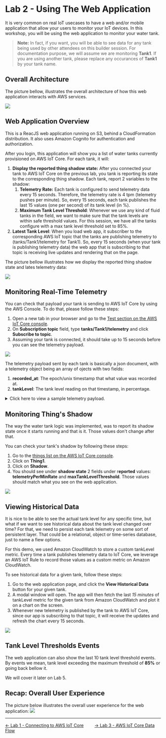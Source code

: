 # Lab 2 - Using The Web Application
It is very common on real IoT usecases to have a web and/or mobile application that allow your users to monitor your IoT devices. In this workshop, you will be using the web application to monitor your water tank.

> **Note:** In fact, if you want, you will be able to see data for any tank being used by other attendees on this builder session. For documentation purpose, we will assume we are monitoring **Tank1**. If you are using another tank, please replace any occurances of **Tank1** by your tank name. 

## Overall Architecture
The picture bellow, illustrates the overall architecture of how this web application interacts with AWS services.

![](../imgs/lab2/fig1.png)

## Web Application Overview
This is a ReacJS web application running on S3, behind a CloudFormation distribution. It also uses Amazon Cognito for authentication and authorization.

After you login, this application will show you a list of water tanks currently provisioned on AWS IoT Core. For each tank, it will:

1. **Display the reported thing shadow state:** After you connected your tank to AWS IoT Core on the previous lab, you tank is reporting its state to the corresponding thing shadow. Each tank, report 2 variables to the shadow:
   1. **Telemetry Rate:** Each tank is configured to send telemetry data every 15 seconds. Therefore, the telemetry rate is 4 tpm (telemetry pushes per minute). So, every 15 seconds, each tank publishes the last 15 values (one per second) of its tank level (in %).
   2. **Maximum Tank Level Threshold**: Whenever we use any kind of fluid tanks in the field, we want to make sure that the tank levels are within safe threshold values. For this session, we have all the tanks configure with a max tank level threshold set to 85%.
2. **Latest Tank Level**: When you load web app, it subscriber to the corresponding AWS IoT topic that the tanks are publishing telemetry to (tanks/Tank1/telemetry for Tank1). So, every 15 seconds (when your tank is publishing telemetry data) the web app that is subscribing to that topic is receiving live updates and rendering that on the page.

The picture bellow illustrates how we display the reported thing shadow state and lates telemetry data:

![](../imgs/lab2/fig2.png)


## Monitoring Real-Time Telemetry
You can check that payload your tank is sending to AWS IoT Core by using the AWS Console. To do that, please follow these steps:

1. Open a new tab in your browser and go to the [Test section on the AWS IoT Core console](https://us-east-1.console.aws.amazon.com/iot/home?region=us-east-1#/test).
2. On **Subscription topic** field, type **tanks/Tank1/telemetry** and click **Subscribe to topic**.
3. Assuming your tank is connected, it should take up to 15 seconds before you can see the telemetry payload.

![](../imgs/lab2/fig3.gif)

The telemetry payload sent by each tank is basically a json document, with a telemetry object being an array of ojects with two fields:

1. **recorded_at**: The epoch/unix timestamp that what value was recorded at.
2. **tankLevel**: The tank level reading on that timestamp, in percentage.

<details>
  <summary>Click here to view a sample telemetry payload.</summary>

  ```json
      {
        "telemetry": [
          {
            "recorded_at": 1567730411459,
            "tankLevel": 50
          },
          {
            "recorded_at": 1567730412466,
            "tankLevel": 50
          },
          {
            "recorded_at": 1567730413470,
            "tankLevel": 50
          },
          {
            "recorded_at": 1567730414472,
            "tankLevel": 50
          },
          {
            "recorded_at": 1567730415475,
            "tankLevel": 50
          },
          {
            "recorded_at": 1567730416475,
            "tankLevel": 50
          },
          {
            "recorded_at": 1567730417479,
            "tankLevel": 50
          },
          {
            "recorded_at": 1567730418483,
            "tankLevel": 50
          },
          {
            "recorded_at": 1567730419484,
            "tankLevel": 50
          },
          {
            "recorded_at": 1567730420487,
            "tankLevel": 50
          },
          {
            "recorded_at": 1567730421490,
            "tankLevel": 50
          },
          {
            "recorded_at": 1567730422494,
            "tankLevel": 50
          },
          {
            "recorded_at": 1567730423495,
            "tankLevel": 50
          },
          {
            "recorded_at": 1567730424495,
            "tankLevel": 50
          }
        ]
      }
  ```

</details>

## Monitoring Thing's Shadow
The way the water tank logic was implemented, was to report its shadow state once it starts running and that is it. Those values don't change after that.

You can check your tank's shadow by following these steps:

1. Go to the [things list on the AWS IoT Core console](https://us-east-1.console.aws.amazon.com/iot/home?region=us-east-1#/thinghub).
2. Click on **Thing1**.
3. Click on **Shadow**.
4. You should see under **shadow state** 2 fields under r**eported** values: **telemetryPerMinRate** and **maxTankLevelThreshold**. Those values should match what you see on the web application.

![](../imgs/lab2/fig4.gif)

## Viewing Historical Data
It is nice to be able to see the actual tank level for any specific time, but what if we want to see historical data about the tank level changed over time? For that, we need to persist each tank telemetry on some sort of persistent layer. That could be a relational, object or time-series database, just to name a fiew options.

For this demo, we used Amazon CloudWatch to store a custom tankLevel metric. Every time a tank publishes telemetry data to IoT Core, we leverage an AWS IoT Rule to record those values as a custom metric on Amazon CloudWatch.

To see historical data for a given tank, follow these steps:

1. Go to the web application page, and click the **View Historical Data** button for your given tank.
2. A modal window will open. The app will then fetch the last *15 minutes* of tankLevel metric for the given tank from Amazon CloudWatch and plot it on a chart on the screen.
3. Whenever new telemetry is published by the tank to AWS IoT Core, since our app is subscribing to that topic, it will receive the updates and refresh the chart every 15 seconds.

![](../imgs/lab2/fig5.gif)

## Tank Level Thresholds Events
The web application can also show the last 10 tank level threshold events. By events we mean, tank level exceeding the maximum threshold of **85%** or going back bellow it.

We will cover it later on Lab 5.

## Recap: Overall User Experience
The picture below illustrates the overall user experience for the web application:
![](../imgs/lab2/fig6.gif)

---
[<- Lab 1 - Connecting to AWS IoT Core](1-connecting-wt-iot-core.md)&nbsp;&nbsp;&nbsp;&nbsp;&nbsp;&nbsp;&nbsp;&nbsp;&nbsp;[-> Lab 3 - AWS IoT Core Data Flow](3-iot-core-data-flow.md)
